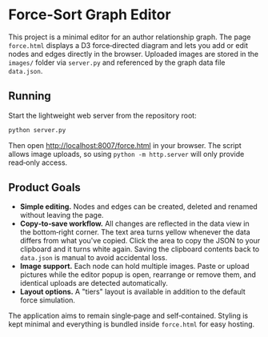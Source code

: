 # Force-Sort Graph Editor

This project is a minimal editor for an author relationship graph.  The page
`force.html` displays a D3 force‑directed diagram and lets you add or edit
nodes and edges directly in the browser.  Uploaded images are stored in the
`images/` folder via `server.py` and referenced by the graph data file
`data.json`.

## Running

Start the lightweight web server from the repository root:

```bash
python server.py
```

Then open [http://localhost:8007/force.html](http://localhost:8007/force.html)
 in your browser.  The script allows image uploads, so using `python -m
http.server` will only provide read‑only access.

## Product Goals

* **Simple editing.**  Nodes and edges can be created, deleted and renamed
  without leaving the page.
* **Copy‑to‑save workflow.**  All changes are reflected in the data view in the
  bottom‑right corner.  The text area turns yellow whenever the data differs
  from what you've copied.  Click the area to copy the JSON to your clipboard
  and it turns white again.  Saving the clipboard contents back to
  `data.json` is manual to avoid accidental loss.
* **Image support.**  Each node can hold multiple images.  Paste or upload
  pictures while the editor popup is open, rearrange or remove them, and
  identical uploads are detected automatically.
* **Layout options.**  A "tiers" layout is available in addition to the default
  force simulation.

The application aims to remain single‑page and self‑contained.  Styling is kept
minimal and everything is bundled inside `force.html` for easy hosting.

